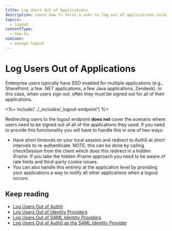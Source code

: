 ```yaml
---
title: Log Users Out of Applications
description: Learn how to force a user to log out of applications using the Auth0 logout endpoint. 
topics:
  - logout
contentType: 
  - how-to
useCase:
  - manage-logout
---
```


# Log Users Out of Applications

Enterprise users typically have SSO enabled for multiple applications (e.g., SharePoint, a few .NET applications, a few Java applications, Zendesk). In this case, when users sign out, often they must be signed out for all of their applications.

<%= include('../_includes/_logout-endpoint') %>

Redirecting users to the logout endpoint **does not** cover the scenario where users need to be signed out of all of the applications they used.  If you need to provide this functionality you will have to handle this in one of two ways:
*  Have short timeouts on your local session and redirect to Auth0 at short intervals to re-authenticate.  NOTE: this can be done by calling checkSession from the client which does this redirect in a hidden iFrame.  If you take the hidden iFrame approach you need to be aware of rate limits and third-party cookie issues.
* You can also handle this entirely at the application level by providing your applications a way to notify all other applications when a logout occurs.

## Keep reading

* [Log Users Out of Auth0](/logout/guides/logout-auth0)
* [Log Users Out of Identity Providers](/logout/guides/logout-idps)
* [Log Users Out of SAML Identity Providers](/logout/guides/logout-saml-idps)
* [Log Users Out of Auth0 as the SAML Identity Provider](/protocols/saml/saml-configuration/logout)
